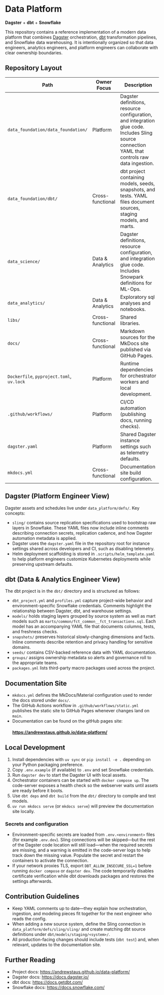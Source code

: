 # Data Platform
**Dagster** + **dbt** + **Snowflake**

This repository contains a reference implementation of a modern data platform
that combines [Dagster](https://dagster.io/) orchestration, [dbt](https://www.getdbt.com/)
transformation pipelines, and Snowflake data warehousing. It is intentionally
organized so that data engineers, analytics engineers, and platform engineers
can collaborate with clear ownership boundaries.

## Repository Layout

| Path | Owner Focus | Description |
| --- | --- | --- |
| `data_foundation/data_foundation/` | Platform | Dagster definitions, resource configuration, and integration glue code. Includes Sling source connection YAML that controls raw data ingestion. |
| `data_foundation/dbt/` | Cross-functional | dbt project containing models, seeds, snapshots, and tests. YAML files document sources, staging models, and marts. |
| `data_science/` | Data & Analytics | Dagster definitions, resource configuration, and integration glue code. Includes Snowpark definitions for ML-Ops. |
| `data_analytics/` | Data & Analytics | Exploratory sql analyses and notebooks. |
| `libs/` | Cross-functional | Shared libraries. |
| `docs/` | Cross-functional | Markdown sources for the MkDocs site published via GitHub Pages. |
| `Dockerfile`, `pyproject.toml`, `uv.lock` | Platform | Runtime dependencies for orchestrator workers and local development. |
| `.github/workflows/` | Platform | CI/CD automation (publishing docs, running checks). |
| `dagster.yaml` | Platform | Shared Dagster instance settings such as telemetry defaults. |
| `mkdocs.yml` | Cross-functional | Documentation site build configuration. |

## Dagster (Platform Engineer View)

Dagster assets and schedules live under `data_platform/defs/`. Key concepts:

- `sling/` contains source replication specifications used to bootstrap raw
  layers in Snowflake. These YAML files now include inline comments describing
  connection secrets, replication cadence, and how Dagster automation metadata
  is applied.
- Dagster uses the `dagster.yaml` file in the repository root for instance
  settings shared across developers and CI, such as disabling telemetry.
- Helm deployment scaffolding is stored in `.scripts/helm_template.yaml` to
  help platform engineers customize Kubernetes deployments while preserving
  upstream defaults.

## dbt (Data & Analytics Engineer View)

The dbt project is in the `dbt/` directory and is structured as follows:

- `dbt_project.yml` and `profiles.yml` capture project-wide behavior and
  environment-specific Snowflake credentials. Comments highlight the
  relationship between Dagster, dbt, and warehouse settings.
- `models/` holds staging layers grouped by source system as well as mart
  models such as `marts/common/fct_common__fct_transactions.sql`. Each model has
  an accompanying YAML file that documents columns, tests, and freshness checks.
- `snapshots/` preserves historical slowly-changing dimensions and facts. Inline
  comments describe retention and privacy handling for sensitive domains.
- `seeds/` contains CSV-backed reference data with YAML documentation.
- `groups/` assigns ownership metadata so alerts and governance roll to the
  appropriate teams.
- `packages.yml` lists third-party macro packages used across the project.

## Documentation Site

- `mkdocs.yml` defines the MkDocs/Material configuration used to render the
  docs stored under `docs/`.
- The GitHub Actions workflow in `.github/workflows/static.yml` publishes the
  static site to GitHub Pages whenever changes land on `main`.
- Documentation can be found on the gitHub pages site:
  #### https://andrewstaus.github.io/data-platform/

## Local Development

1. Install dependencies with `uv sync` or `pip install -e .` depending on your
   Python packaging preference.
2. Copy `.env.example` (if available) to `.env` and set Snowflake credentials.
3. Run `dagster dev` to start the Dagster UI with local assets.
4. Orchestrator containers can be started with `docker compose up`. The
   code-server exposes a health check so the webserver waits until assets are
   ready before it boots.
5. Use `dbt deps` and `dbt build` from the `dbt/` directory to compile and test
   models.
6. `uv run mkdocs serve` (or `mkdocs serve`) will preview the documentation site
   locally.

### Secrets and configuration

- Environment-specific secrets are loaded from `.env.<environment>` files (for
  example `.env.dev`). Sling connections will be skipped—but the rest of the
  Dagster code location will still load—when the required secrets are missing,
  and a warning is emitted in the code-server logs to help track down the
  missing value. Populate the secret and restart the containers to activate the
  connection.
- If your network proxies TLS, export `DBT_ALLOW_INSECURE_SSL=1` before running
  `docker compose` or `dagster dev`. The code temporarily disables certificate
  verification while dbt downloads packages and restores the settings
  afterwards.

## Contribution Guidelines

- Keep YAML comments up to date—they explain how orchestration, ingestion, and
  modeling pieces fit together for the next engineer who reads the config.
- When adding a new source system, define the Sling connection in
  `data_platform/defs/sling/sling/` and create matching dbt source definitions
  under `dbt/models/staging/<system>/`.
- All production-facing changes should include tests (`dbt test`) and, when
  relevant, updates to the documentation site.

## Further Reading

- Project docs: <https://andrewstaus.github.io/data-platform/>
- Dagster docs: <https://docs.dagster.io/>
- dbt docs: <https://docs.getdbt.com/>
- Snowflake docs: <https://docs.snowflake.com/>